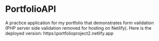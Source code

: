 # PortfolioAPI
A practice application for my portfolio that demonstrates form validation (PHP server side validation removed for hosting on Netlify).
Here is the deployed version:
https:\\portfolioproject2.netlify.app
